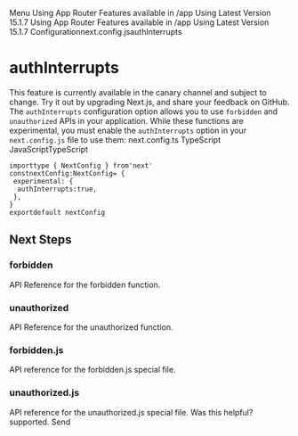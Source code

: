 Menu
Using App Router
Features available in /app
Using Latest Version
15.1.7
Using App Router
Features available in /app
Using Latest Version
15.1.7
Configurationnext.config.jsauthInterrupts
# authInterrupts
This feature is currently available in the canary channel and subject to change. Try it out by upgrading Next.js, and share your feedback on GitHub.
The `authInterrupts` configuration option allows you to use `forbidden` and `unauthorized` APIs in your application. While these functions are experimental, you must enable the `authInterrupts` option in your `next.config.js` file to use them:
next.config.ts
TypeScript
JavaScriptTypeScript
```
importtype { NextConfig } from'next'
constnextConfig:NextConfig= {
 experimental: {
  authInterrupts:true,
 },
}
exportdefault nextConfig
```

## Next Steps
### forbidden
API Reference for the forbidden function.
### unauthorized
API Reference for the unauthorized function.
### forbidden.js
API reference for the forbidden.js special file.
### unauthorized.js
API reference for the unauthorized.js special file.
Was this helpful?
supported.
Send
